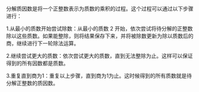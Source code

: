 分解质因数是将一个正整数表示为质数的乘积的过程。这个过程可以通过以下步骤进行：

1.从最小的质数开始尝试除数：从最小的质数 2 开始，依次尝试将待分解的正整数除以这些质数。如果能整除，则将结果保存下来，并将被除数更新为除以质数后的商，继续进行下一轮除法运算。

2.继续尝试更大的质数：依次尝试更大的质数，直到无法整除为止。这样可以保证得到的所有因数都是质数。

3.重复直到商为1：重复以上步骤，直到商为1为止。这时候得到的所有质数就是待分解正整数的质因数。